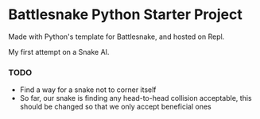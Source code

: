 # Battlesnake Python Starter Project

Made with Python's template for Battlesnake, and hosted on Repl.

My first attempt on a Snake AI.

### TODO ###

- Find a way for a snake not to corner itself
- So far, our snake is finding any head-to-head collision acceptable, this should be changed so that we only accept beneficial ones
